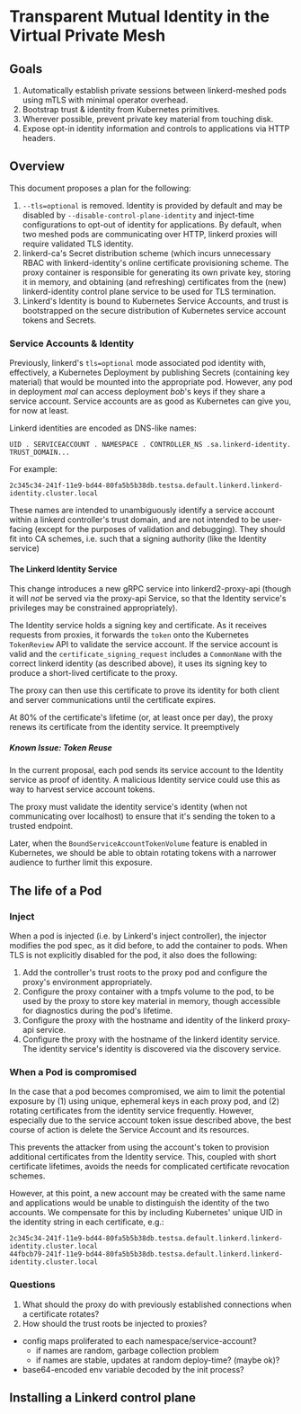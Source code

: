 # Transparent Mutual Identity in the Virtual Private Mesh

## Goals

1. Automatically establish private sessions between
   linkerd-meshed pods using mTLS with minimal operator overhead.
2. Bootstrap trust & identity from Kubernetes primitives.
3. Wherever possible, prevent private key material from touching disk.
4. Expose opt-in identity information and controls to applications via HTTP headers.

## Overview

This document proposes a plan for the following:

1. `--tls=optional` is removed. Identity is provided by default and may be
   disabled by `--disable-control-plane-identity` and inject-time
   configurations to opt-out of identity for applications.
   By default, when two meshed pods are communicating over HTTP,
   linkerd proxies will require validated TLS identity.
2. linkerd-ca's Secret distribution scheme (which incurs unnecessary RBAC
   with linkerd-identity's online certificate provisioning scheme. The proxy
   container is responsible for generating its own private key, storing it in
   memory, and obtaining (and refreshing) certificates from the (new)
   linkerd-identity control plane service to be used for TLS termination.
3. Linkerd's Identity is bound to Kubernetes Service Accounts, and trust is
   bootstrapped on the secure distribution of Kubernetes service account
   tokens and Secrets.

### Service Accounts & Identity

Previously, linkerd's `tls=optional` mode associated pod identity with,
effectively, a Kubernetes Deployment by publishing Secrets
(containing key material) that would be mounted into the appropriate pod.
However, any pod in deployment _mal_ can access deployment _bob_'s keys if
they share a service account. Service accounts are as good as Kubernetes can
give you, for now at least.

Linkerd identities are encoded as DNS-like names:

    UID . SERVICEACCOUNT . NAMESPACE . CONTROLLER_NS .sa.linkerd-identity. TRUST_DOMAIN...

For example:

    2c345c34-241f-11e9-bd44-80fa5b5b38db.testsa.default.linkerd.linkerd-identity.cluster.local

These names are intended to unambiguously identify a service account within a
linkerd controller's trust domain, and are not intended to be user-facing
(except for the purposes of validation and debugging). They should fit into
CA schemes, i.e. such that a signing authority (like the Identity service)

#### The Linkerd Identity Service

This change introduces a new gRPC service into linkerd2-proxy-api (though it
will *not* be served via the proxy-api Service, so that the Identity
service's privileges may be constrained appropriately).

The Identity service holds a signing key and certificate. As it receives
requests from proxies, it forwards the `token` onto the Kubernetes
`TokenReview` API to validate the service account. If the service account is
valid and the `certificate_signing_request` includes a `CommonName` with the
correct linkerd identity (as described above), it uses its signing key to
produce a short-lived certificate to the proxy.

The proxy can then use this certificate to prove its identity for both client
and server communications until the certificate expires.

At 80% of the certificate's lifetime (or, at least once per day), the proxy
renews its certificate from the identity service. It preemptively

##### Known Issue: Token Reuse

In the current proposal, each pod sends its service account to the Identity
service as proof of identity. A malicious Identity service could use this as
way to harvest service account tokens.

The proxy must validate the identity service's identity (when not
communicating over localhost) to ensure that it's sending the token to a
trusted endpoint.

Later, when the `BoundServiceAccountTokenVolume` feature is enabled in
Kubernetes, we should be able to obtain rotating tokens with a narrower
audience to further limit this exposure.


## The life of a Pod

### Inject

When a pod is injected (i.e. by Linkerd's inject controller), the injector
modifies the pod spec, as it did before, to add the container to pods. When
TLS is not explicitly disabled for the pod, it also does the following:

1. Add the controller's trust roots to the proxy pod and configure the
   proxy's environment appropriately.
2. Configure the proxy container with a tmpfs volume to the pod, to be used
   by the proxy to store key material in memory, though accessible for
   diagnostics during the pod's lifetime.
3. Configure the proxy with the hostname and identity of the linkerd
   proxy-api service.
4. Configure the proxy with the hostname of the linkerd identity service.
   The identity service's identity is discovered via the discovery service.

### When a Pod is compromised

In the case that a pod becomes compromised, we aim to limit the potential
exposure by (1) using unique, ephemeral keys in each proxy pod, and (2)
rotating certificates from the identity service frequently. However,
especially due to the service account token issue described above, the best
course of action is delete the Service Account and its resources.

This prevents the attacker from using the account's token to provision
additional certificates from the Identity service. This, coupled with short
certificate lifetimes, avoids the needs for complicated certificate
revocation schemes.

However, at this point, a new account may be created with the same name and
applications would be unable to distinguish the identity of the two accounts.
We compensate for this by including Kubernetes' unique UID in the identity
string in each certificate, e.g.:

    2c345c34-241f-11e9-bd44-80fa5b5b38db.testsa.default.linkerd.linkerd-identity.cluster.local
    44fbcb79-241f-11e9-bd44-80fa5b5b38db.testsa.default.linkerd.linkerd-identity.cluster.local


### Questions

1. What should the proxy do with previously established connections when a certificate rotates?
2. How should the trust roots be injected to proxies?
  * config maps proliferated to each namespace/service-account?
    * if names are random, garbage collection problem
    * if names are stable, updates at random deploy-time? (maybe ok)?
  * base64-encoded env variable decoded by the init process?

## Installing a Linkerd control plane

